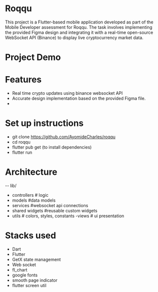 # Roqqu

This project is a Flutter-based mobile application developed as part of the Mobile Developer assessment for Roqqu.
The task involves implementing the provided Figma design and integrating it with a real-time open-source WebSocket API (Binance) to display live cryptocurrency market data.

# Project Demo


# Features 
- Real time crypto updates using binance websocket API
- Accurate design implementation based on the provided Figma file.
- 



# Set up instructions
- git clone https://github.com/AyomideCharles/roqqu
- cd roqqu
- flutter pub get (to install dependencies)
- flutter run

# Architecture
-- lib/
 - controllers  # logic
 - models   #data models
 - services  #websocket api connections 
 - shared widgets #reusable custom widgets
 - utils # colors, styles, constants
 -views # ui presentation

# Stacks used
- Dart
- Flutter
- GetX state management
- Web socket
- fl_chart
- google fonts
- smooth page indicator
- flutter screen util

